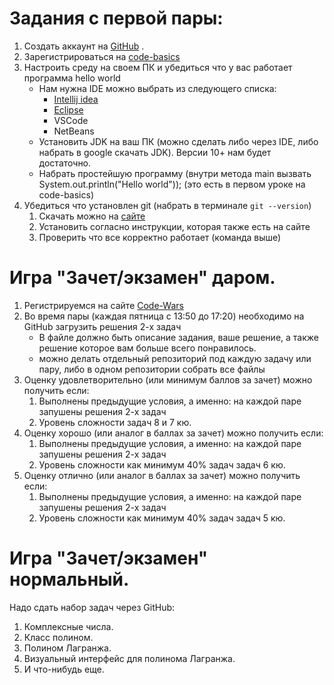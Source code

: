 # Задания с первой пары:

1. Создать аккаунт на [GitHub](https://github.com/) .
2. Зарегистрироваться на [code-basics](https://ru.code-basics.com/)
3. Настроить среду на своем ПК и убедиться что у вас работает программа hello world
   - Нам нужна IDE можно выбрать из следующего списка:
      * [Intellij idea](https://www.jetbrains.com/ru-ru/idea/)
      * [Eclipse](https://www.eclipse.org/downloads/)
      * VSCode
      * NetBeans
   - Установить JDK на ваш ПК (можно сделать либо через IDE, либо набрать в google скачать JDK). Версии 10+ нам будет достаточно.
   - Набрать простейшую программу (внутри метода main вызвать System.out.println("Hello world")); (это есть в первом уроке на code-basics)
4. Убедиться что установлен git (набрать в терминале ```git --version```)
   1. Скачать можно на [сайте](https://git-scm.com/)
   2. Установить согласно инструкции, которая также есть на сайте
   3. Проверить что все корректно работает (команда выше) 

# Игра "Зачет/экзамен" **даром**.
1. Регистрируемся на сайте [Code-Wars](https://www.codewars.com/)
2. Во время пары (каждая пятница с 13:50 до 17:20) необходимо на GitHub загрузить решения 2-х задач
   * В файле должно быть описание задания, ваше решение, а также решение которое вам больше всего понравилось.
   * можно делать отдельный репозиторий под каждую задачу или пару, либо в одном репозитории собрать все файлы
3. Оценку удовлетворительно (или минимум баллов за зачет) можно получить если:
   1. Выполнены предыдущие условия, а именно: на каждой паре запушены решения 2-х задач
   2. Уровень сложности задач 8 и 7 кю.
4. Оценку хорошо (или аналог в баллах за зачет) можно получить если:
   1. Выполнены предыдущие условия, а именно: на каждой паре запушены решения 2-х задач
   2. Уровень сложности как минимум 40% задач задач 6 кю.
5. Оценку отлично (или аналог в баллах за зачет) можно получить если:
   1. Выполнены предыдущие условия, а именно: на каждой паре запушены решения 2-х задач
   2. Уровень сложности как минимум 40% задач задач 5 кю.


# Игра "Зачет/экзамен" **нормальный**.
Надо сдать набор задач через GitHub:
1. Комплексные числа.
2. Класс полином.
3. Полином Лагранжа.
4. Визуальный интерфейс для полинома Лагранжа.
5. И что-нибудь еще.